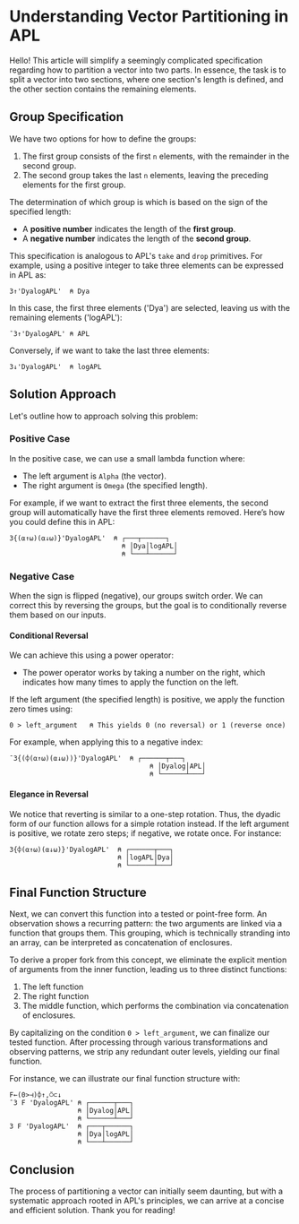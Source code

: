 # Understanding Vector Partitioning in APL

Hello! This article will simplify a seemingly complicated specification regarding how to partition a vector into two parts. In essence, the task is to split a vector into two sections, where one section's length is defined, and the other section contains the remaining elements.

## Group Specification

We have two options for how to define the groups:
1. The first group consists of the first `n` elements, with the remainder in the second group.
2. The second group takes the last `n` elements, leaving the preceding elements for the first group.

The determination of which group is which is based on the sign of the specified length:
- A **positive number** indicates the length of the **first group**.
- A **negative number** indicates the length of the **second group**.

This specification is analogous to APL's `take` and `drop` primitives. For example, using a positive integer to take three elements can be expressed in APL as:

```apl
3↑'DyalogAPL'  ⍝ Dya
```

In this case, the first three elements ('Dya') are selected, leaving us with the remaining elements ('logAPL'):

```apl
¯3↑'DyalogAPL' ⍝ APL
```

Conversely, if we want to take the last three elements:

```apl
3↓'DyalogAPL'  ⍝ logAPL
```

## Solution Approach

Let's outline how to approach solving this problem:

### Positive Case

In the positive case, we can use a small lambda function where:
- The left argument is `Alpha` (the vector).
- The right argument is `Omega` (the specified length).

For example, if we want to extract the first three elements, the second group will automatically have the first three elements removed. Here’s how you could define this in APL:

```apl
3{(⍺↑⍵)(⍺↓⍵)}'DyalogAPL'  ⍝ ┌───┬──────┐
                            ⍝ │Dya│logAPL│
                            ⍝ └───┴──────┘
```

### Negative Case

When the sign is flipped (negative), our groups switch order. We can correct this by reversing the groups, but the goal is to conditionally reverse them based on our inputs.

#### Conditional Reversal

We can achieve this using a power operator:
- The power operator works by taking a number on the right, which indicates how many times to apply the function on the left.

If the left argument (the specified length) is positive, we apply the function zero times using:

```apl
0 > left_argument   ⍝ This yields 0 (no reversal) or 1 (reverse once)
```

For example, when applying this to a negative index:

```apl
¯3{(⌽(⍺↑⍵)(⍺↓⍵))}'DyalogAPL'  ⍝ ┌──────┬───┐
                                   ⍝ │Dyalog│APL│
                                   ⍝ └──────┴───┘
```

#### Elegance in Reversal

We notice that reverting is similar to a one-step rotation. Thus, the dyadic form of our function allows for a simple rotation instead. If the left argument is positive, we rotate zero steps; if negative, we rotate once. For instance:

```apl
3{⌽(⍺↑⍵)(⍺↓⍵)}'DyalogAPL'  ⍝ ┌──────┬───┐
                           ⍝ │logAPL│Dya│
                           ⍝ └──────┴───┘
```

## Final Function Structure

Next, we can convert this function into a tested or point-free form. An observation shows a recurring pattern: the two arguments are linked via a function that groups them. This grouping, which is technically stranding into an array, can be interpreted as concatenation of enclosures.

To derive a proper fork from this concept, we eliminate the explicit mention of arguments from the inner function, leading us to three distinct functions:
1. The left function
2. The right function
3. The middle function, which performs the combination via concatenation of enclosures.

By capitalizing on the condition `0 > left_argument`, we can finalize our tested function. After processing through various transformations and observing patterns, we strip any redundant outer levels, yielding our final function.

For instance, we can illustrate our final function structure with:

```apl
F←(0>⊣)⌽↑,⍥⊂↓
¯3 F 'DyalogAPL' ⍝ ┌──────┬───┐
                 ⍝ │Dyalog│APL│
                 ⍝ └──────┴───┘
3 F 'DyalogAPL'  ⍝ ┌───┬──────┐
                 ⍝ │Dya│logAPL│
                 ⍝ └───┴──────┘
```

## Conclusion

The process of partitioning a vector can initially seem daunting, but with a systematic approach rooted in APL's principles, we can arrive at a concise and efficient solution. Thank you for reading!